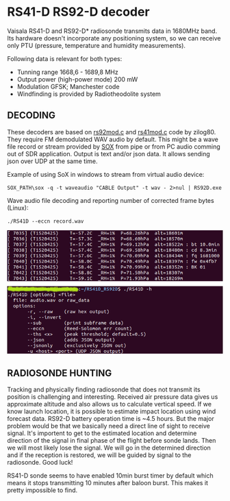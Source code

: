 # RS41-D RS92-D decoder

Vaisala RS41-D and RS92-D* radiosonde transmits data in 1680MHz band. Its hardware doesn't incorporate any positioning system, so we can receive only PTU (pressure, temperature and humidity measurements).

Following data is relevant for both types:
 - Tunning range      1668,6 - 1689,8 MHz
 - Output power (high-power mode)  200 mW
 - Modulation       GFSK; Manchester code
 - Windfinding is provided by Radiotheodolite system

## DECODING
These decoders are based on [rs92mod.c](https://github.com/rs1729/RS/blob/master/demod/mod/rs92mod.c) and [rs41mod.c](https://github.com/rs1729/RS/blob/master/demod/mod/rs41mod.c) code by zilog80. They require FM demodulated WAV audio by default. This might be a wave file record or stream provided by [SOX](https://sourceforge.net/projects/sox/) from pipe or from PC audio comming out of SDR application. Output is text and/or json data. It allows sending json over UDP at the same time.

Example of using SoX in windows to stream from virtual audio device:
```
SOX_PATH\sox -q -t waveaudio "CABLE Output" -t wav - 2>nul | RS92D.exe
```
Wave audio file decoding and reporting number of corrected frame bytes (Linux):
```
./RS41D --eccn record.wav
```
![output](images/test_and_options.png)

## RADIOSONDE HUNTING
Tracking and physically finding radiosonde that does not transmit its position is challenging and interesting. Received air pressure data gives us approximate altitude and also allows us to calculate vertical speed. If we know launch location, it is possible to estimate impact location using wind forecast data. RS92-D battery operation time is ~4.5 hours. But the major problem would be that we basically need a direct line of sight to receive signal. It's importent to get to the estimated location and determine direction of the signal in final phase of the flight before sonde lands. Then we will most likely lose the signal. We will go in the determined direction and if the reception is restored, we will be guided by signal to the radiosonde. Good luck!

RS41-D sonde seems to have enabled 10min burst timer by default which means it stops transmitting 10 minutes after baloon burst. This makes it pretty impossible to find.